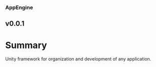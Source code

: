 ### AppEngine
## v0.0.1

# Summary

Unity framework for organization and development of any application.